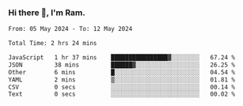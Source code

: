 ### Hi there 👋, I'm Ram.

<!--START_SECTION:waka-->

```txt
From: 05 May 2024 - To: 12 May 2024

Total Time: 2 hrs 24 mins

JavaScript   1 hr 37 mins    ████████████████▓░░░░░░░░   67.24 %
JSON         38 mins         ██████▓░░░░░░░░░░░░░░░░░░   26.25 %
Other        6 mins          █░░░░░░░░░░░░░░░░░░░░░░░░   04.54 %
YAML         2 mins          ▒░░░░░░░░░░░░░░░░░░░░░░░░   01.81 %
CSV          0 secs          ░░░░░░░░░░░░░░░░░░░░░░░░░   00.14 %
Text         0 secs          ░░░░░░░░░░░░░░░░░░░░░░░░░   00.02 %
```

<!--END_SECTION:waka-->
